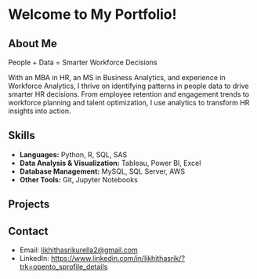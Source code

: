 # Welcome to My Portfolio!

## About Me
People + Data = Smarter Workforce Decisions

With an MBA in HR, an MS in Business Analytics, and experience in Workforce Analytics, I thrive on identifying patterns in people data to drive smarter HR decisions. From employee retention and engagement trends to workforce planning and talent optimization, I use analytics to transform HR insights into action.

## Skills
- **Languages:** Python, R, SQL, SAS
- **Data Analysis & Visualization:** Tableau, Power BI, Excel
- **Database Management:** MySQL, SQL Server, AWS
- **Other Tools:** Git, Jupyter Notebooks

## Projects


## Contact
- Email: likhithasrikurella2@gmail.com
- LinkedIn: https://www.linkedin.com/in/likhithasrik/?trk=opento_sprofile_details
